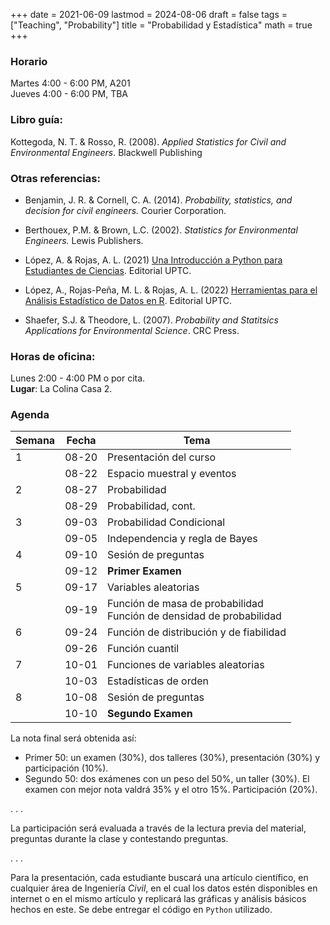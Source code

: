 +++
date      = 2021-06-09
lastmod   = 2024-08-06
draft     = false
tags      = ["Teaching", "Probability"]
title     = "Probabilidad y Estadística"
math      = true
+++

### Horario
Martes 4:00 - 6:00 PM, A201 <br>
Jueves 4:00 - 6:00 PM, TBA 


### Libro guía:

Kottegoda, N. T. & Rosso, R. (2008). *Applied Statistics for Civil and Environmental Engineers*. Blackwell Publishing

### Otras referencias:

+ Benjamin, J. R. & Cornell, C. A. (2014). *Probability, statistics, and decision for civil engineers.* Courier Corporation.
+ Berthouex, P.M. & Brown, L.C. (2002). *Statistics for Environmental Engineers.* Lewis Publishers.
+ López, A. & Rojas, A. L. (2021) [Una Introducción a Python para Estudiantes de Ciencias](https://alexrojas.netlify.app/publication/prog/). Editorial UPTC.

+ López, A., Rojas-Peña, M. L. & Rojas, A. L. (2022) [Herramientas para el Análisis Estadístico de Datos en R](https://alexrojas.netlify.app/publication/hbio/). Editorial UPTC.
+ Shaefer, S.J. & Theodore, L. (2007). *Probability and Statitsics Applications for Environmental Science*. CRC Press.

### Horas de oficina: 

Lunes 2:00 - 4:00 PM o por cita. <br>
**Lugar**: La Colina Casa 2. 

### Agenda

Semana | Fecha | Tema |
---| ---| ---- |
1      | 08-20 | Presentación del curso |
&nbsp; | 08-22 | Espacio muestral y eventos |
2      | 08-27 | Probabilidad |
&nbsp; | 08-29  | Probabilidad, cont. |
3      | 09-03 | Probabilidad Condicional |
&nbsp; | 09-05  | Independencia y regla de Bayes |
4      | 09-10 | Sesión de preguntas |
&nbsp; | 09-12  | **Primer Examen** |
5      | 09-17 | Variables aleatorias |
&nbsp; | 09-19 | Función de masa de probabilidad <br> Función de densidad de probabilidad |
6      | 09-24 | Función de distribución y de fiabilidad |
&nbsp; | 09-26 | Función cuantil |
7      | 10-01 | Funciones de variables aleatorias |
&nbsp; | 10-03 | Estadísticas de orden |
8      | 10-08 | Sesión de preguntas |
&nbsp; | 10-10  | **Segundo Examen** |



La nota final será obtenida así: 

* Primer 50: un examen (30%), dos talleres (30%), presentación (30%) y participación (10%). 
* Segundo 50: dos exámenes con un peso del 50%, un taller (30%). El examen con mejor nota valdrá 35% y el otro 15%. Participación (20%).

. . .

La participación será evaluada a través de la lectura previa del material, preguntas durante la clase y contestando preguntas. <br>

. . . 

Para la presentación, cada estudiante buscará una artículo científico, en cualquier área de Ingeniería *Civil*, en el cual los datos estén disponibles en internet o en el mismo artículo y replicará las gráficas y análisis básicos hechos en este. Se debe entregar el código en `Python` utilizado.


<!--
### 

### 

Considere el archivo localizado en la siguiente dirección https://alexrojas.netlify.com/Data/Prog/gene_table.txt.  Este archivo contiene la siguiente información de genes en el genoma humano: símbolo, biotipo, cromosoma, hebra y número de transcripciones. Por ejemplo, el primer gen en el archivo tiene el símbolo `TSPAN6`, está localizado en la hebra `-` del cromosoma `X` y tiene 5 transcripciones. Además es un gen que codifica para proteína. El símbolo de cada gen sigue los estándares dados por el Comité para la Nomenclatura de Genes del Genoma Humano (HUGO Gene Nomenclature Committee, [HGNC](https://www.genenames.org/)).  Al digitar `TSPAN6` en el campo de búsqueda en la página en internet de este Comité, encontramos que el nombre es `tetraspanin 6` y su localización citogenética es `Xq22.1`, es decir, la posición `22.1` del brazo largo del cromosoma `X`. Al buscar este gen en la página: [https://www.ensembl.org/](https://www.ensembl.org/) y desplegar la tabla de transcripción podemos observar la lista de las 5 transcripciones.

Realice la siguiente manipulación:

* Importe el archivo `gene_table.txt`. Aunque este archivo tiene extensión `txt`, los valores son separados por comas. Además, note que el número de transcripciones es un número entero
* Renombre las variables con nombres en castellano
* Filtre únicamente los genes localizados en los cromosomas 2, 6 y X
* Utilizando la función `tolower()`, pase el nombre de los genes de mayúsculas a minúsculas
* Filtre los genes con biotipo igual a `lincRNA`





|4      |2022-09-20 | **Sesión de preguntas** |
|&nbsp; |2022-09-22 | **Examen I** |
|5      |2022-09-27 | Solución Examen I  |
|&nbsp; |2022-09-29 | Bernoulli |
|6      |2022-10-04 | Binomial, Poisson  |
|&nbsp; |2022-10-06 | Ejercicios Binomial y Poisson |
|7      |2022-10-11 | Uniforme, Exponencial |
|&nbsp; |2022-10-13 | Normal |
|8      |2022-10-18 | **Sesión de preguntas** |
|&nbsp; |2022-10-20 | **Examen II** |
|9      |2022-10-25 | Solución Examen II |
|&nbsp; |2022-10-27 | Semana de la Investigación |
|10     |2022-11-01 | Diálogo Regional Vinculante |
|&nbsp; |2022-11-03 | Análisis de datos exploratorio |
|11     |2022-11-08 | Análisis de datos exploratorio, continuación |
|&nbsp; |2022-11-10 | Análisis de datos exploratorio, continuación  |
|12     |2022-11-15 | **Sesión de preguntas** |
|&nbsp; |2022-11-17 | **Examen III** |
|13     |2022-11-22 |  |
|&nbsp; |2022-11-24 |  |
|14     |2022-11-29 |  |
|&nbsp; |2022-12-01 |   |
|15     |2022-12-06 |  |
|&nbsp; |2022-12-08 |&nbsp;    |
|16     |2022-12-13 |   |
|&nbsp; |2022-12-15 |    |


## Código

```{python}
## Código Sep 1, 2022
import numpy as np
import pandas as pd
import seaborn as sns
from matplotlib import pyplot as plt

# Lectura de los datos
rupture = pd.read_csv("https://alexrojas.netlify.com/Data/Prob/rupture.csv")

# Histograma
sns.histplot(data=rupture, x="mr")

# Frecuencias en A y B

A = rupture[(rupture.mr < 50)*(rupture.mr > 25)]
B = rupture[(rupture.mr < 60)*(rupture.mr > 35)]
A.shape
B.shape

# Histograma otra partición
sns.histplot(data=rupture, x="mr", bins = range(5,75,5))

# Obtener frecuencias utilizando histogram
conteos, particion  = np.histogram(rupture.mr, bins = np.arange(5,75,5))
pd.DataFrame({'intervalo': [str(i)+'-'+str(i+5) for i in particion[:-1]], 'Frec':conteos}).set_index('intervalo')

# Frecuencias en A y B
ruptureFrec['25-30':'45-50'].sum(axis=0)
ruptureFrec['35-40':'55-60'].sum(axis=0)

# AB
ruptureFrec['35-40':'45-50'].sum(axis=0)/165
# A+B
ruptureFrec['25-30':'55-60'].sum(axis=0)/165
```
-->

